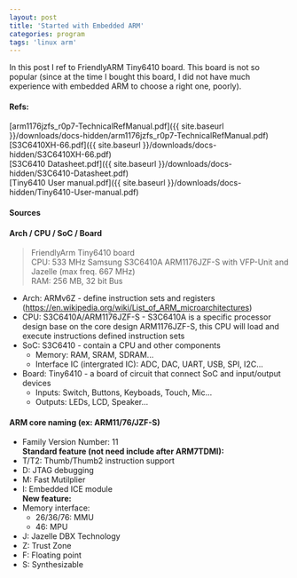 ```yaml
---
layout: post
title: 'Started with Embedded ARM'
categories: program
tags: 'linux arm'
---
```


In this post I ref to FriendlyARM Tiny6410 board. This board is not so popular (since at the time I bought this board, I did not have much experience with embedded ARM to choose a right one, poorly). 

#### Refs:
[arm1176jzfs_r0p7-TechnicalRefManual.pdf]({{ site.baseurl }}/downloads/docs-hidden/arm1176jzfs_r0p7-TechnicalRefManual.pdf) <br>
[S3C6410XH-66.pdf]({{ site.baseurl }}/downloads/docs-hidden/S3C6410XH-66.pdf) <br>
[S3C6410 Datasheet.pdf]({{ site.baseurl }}/downloads/docs-hidden/S3C6410-Datasheet.pdf) <br>
[Tiny6410 User manual.pdf]({{ site.baseurl }}/downloads/docs-hidden/Tiny6410-User-manual.pdf) <br>

#### Sources

#### Arch / CPU / SoC / Board
> FriendlyArm Tiny6410 board </br>
CPU: 533 MHz Samsung S3C6410A ARM1176JZF-S with VFP-Unit and Jazelle (max freq. 667 MHz) </br>
RAM: 256 MB, 32 bit Bus </br>

- Arch: ARMv6Z - define instruction sets and registers (https://en.wikipedia.org/wiki/List_of_ARM_microarchitectures)
- CPU: S3C6410A/ARM1176JZF-S - S3C6410A is a specific processor design base on the core design ARM1176JZF-S, this CPU will load and execute instructions defined instruction sets
- SoC: S3C6410 - contain a CPU and other components
	- Memory: RAM, SRAM, SDRAM...
	- Interface IC (intergrated IC): ADC, DAC, UART, USB, SPI, I2C...
- Board: Tiny6410 - a board of circuit that connect SoC and input/output devices
	- Inputs: Switch, Buttons, Keyboads, Touch, Mic...
	- Outputs: LEDs, LCD, Speaker...

#### ARM core naming (ex: ARM11/76/JZF-S)
- Family Version Number: 11 <br>
**Standard feature (not need include after ARM7TDMI):**
- T/T2: Thumb/Thumb2 instruction support
- D: JTAG debugging
- M: Fast Mutilplier 
- I: Embedded ICE module <br>
**New feature:**
- Memory interface:
	- 26/36/76: MMU
	- 46: MPU
- J: Jazelle DBX Technology
- Z: Trust Zone
- F: Floating point
- S: Synthesizable